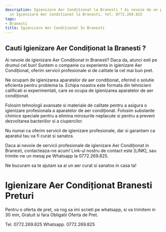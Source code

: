 ```yaml
---
description: Igienizare Aer Condiționat la Branesti ? Ai nevoie de un profesionist
  in Igienizare Aer Condiționat la Branesti. tel. 0772.269.825
tags:
- Branesti
title: Igienizare Aer Condiționat In Branesti
---
```



## Cauti Igienizare Aer Condiționat la Branesti ?

Ai nevoie de igienizare Aer Condiționat in Branesti? 
Daca da, atunci esti pe drumul cel bun! 
Suntem o companie cu experienta in igienizare Aer Condiționat, oferim servicii profesionale si de calitate la cel mai bun pret.

Ne ocupam de igienizarea aparatelor de aer condiționat, oferind o solutie eficienta pentru problema ta. Echipa noastra este formata din tehnicieni calificati si experimentati, care se ocupa de igienizarea aparatelor de aer condiționat.

Folosim tehnologii avansate si materiale de calitate pentru a asigura o igienizare profesionala a aparatelor de aer condiționat. Folosim substante chimice speciale pentru a elimina mirosurile neplacute si pentru a preveni dezvoltarea bacteriilor si a ciupercilor.

Nu numai ca oferim servicii de igienizare profesionale, dar si garantam ca aparatul tau va fi curat si sanatos.

Daca ai nevoie de servicii profesionale de igienizare Aer Condiționat in Branesti, contacteaza-ne acum! Link-ul nostru de contact este [LINK], sau trimite-ne un mesaj pe Whatsapp la 0772.269.825.

Ne bucuram sa te ajutam sa ai un aer curat si sanatos in casa ta!

# Igienizare Aer Condiționat Branesti Preturi
Pentru o oferta de pret, va rog sa imi scrieti pe whatsapp, si va trimitem in 30 min, Gratuit si fara Obligatii Oferta de Pret.

Tel. 0772.269.825
Whatsapp. 0772.269.825